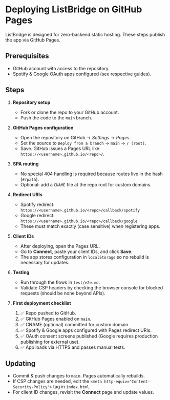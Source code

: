 # Deploying ListBridge on GitHub Pages

ListBridge is designed for zero-backend static hosting. These steps publish the app via GitHub Pages.

## Prerequisites

- GitHub account with access to the repository.
- Spotify & Google OAuth apps configured (see respective guides).

## Steps

1. **Repository setup**
   - Fork or clone the repo to your GitHub account.
   - Push the code to the `main` branch.

2. **GitHub Pages configuration**
   - Open the repository on GitHub → *Settings* → *Pages*.
   - Set the source to `Deploy from a branch` → `main` → `/ (root)`.
   - Save. GitHub issues a Pages URL like `https://<username>.github.io/<repo>/`.

3. **SPA routing**
   - No special 404 handling is required because routes live in the hash (`#/path`).
   - Optional: add a `CNAME` file at the repo root for custom domains.

4. **Redirect URIs**
   - Spotify redirect: `https://<username>.github.io/<repo>/callback/spotify`
   - Google redirect: `https://<username>.github.io/<repo>/callback/google`
   - These must match exactly (case sensitive) when registering apps.

5. **Client IDs**
   - After deploying, open the Pages URL.
   - Go to **Connect**, paste your client IDs, and click **Save**.
   - The app stores configuration in `localStorage` so no rebuild is necessary for updates.

6. **Testing**
   - Run through the flows in `test/e2e.md`.
   - Validate CSP headers by checking the browser console for blocked requests (should be none beyond APIs).

7. **First deployment checklist**
   1. ✅ Repo pushed to GitHub.
   2. ✅ GitHub Pages enabled on `main`.
   3. ✅ CNAME (optional) committed for custom domain.
   4. ✅ Spotify & Google apps configured with Pages redirect URIs.
   5. ✅ OAuth consent screens published (Google requires production publishing for external use).
   6. ✅ App loads via HTTPS and passes manual tests.

## Updating

- Commit & push changes to `main`. Pages automatically rebuilds.
- If CSP changes are needed, edit the `<meta http-equiv="Content-Security-Policy">` tag in `index.html`.
- For client ID changes, revisit the **Connect** page and update values.

